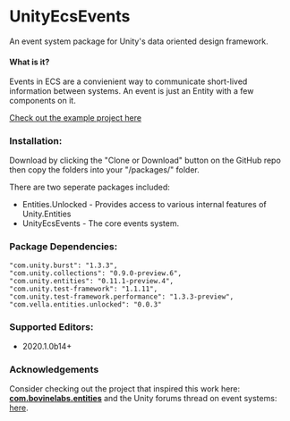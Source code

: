 
# UnityEcsEvents
An event system package for Unity's data oriented design framework.

#### What is it?

Events in ECS are a convienient way to communicate short-lived information between systems. An event is just an Entity with a few components on it.

[Check out the example project here](https://github.com/jeffvella/UnityEcsEvents.Example)

### Installation:

Download by clicking the "Clone or Download" button on the GitHub repo then copy the folders into your "/packages/" folder.

There are two seperate packages included:
- Entities.Unlocked - Provides access to various internal features of Unity.Entities
- UnityEcsEvents - The core events system.

### Package Dependencies:

    "com.unity.burst": "1.3.3",
    "com.unity.collections": "0.9.0-preview.6",
    "com.unity.entities": "0.11.1-preview.4",
	"com.unity.test-framework": "1.1.11",
    "com.unity.test-framework.performance": "1.3.3-preview",
	"com.vella.entities.unlocked": "0.0.3"

### Supported Editors:

  * 2020.1.0b14+
 
### Acknowledgements

Consider checking out the project that inspired this work here:  **[com.bovinelabs.entities](https://github.com/tertle/com.bovinelabs.entities)** and the Unity forums thread on event systems: [here](https://forum.unity.com/threads/event-system.779711/#post-5677585).

